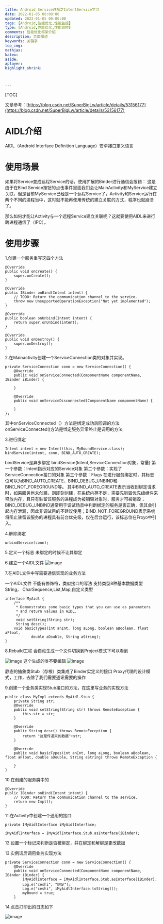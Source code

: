 ```yaml
---
title: Android Service详解之IntentService学习
date: 2022-01-05 00:00:00
updated: 2022-01-05 00:00:00
tags: [Android,性能优化,性能监控]
type: [Android,性能优化,性能监控]
comments: 性能优化框架介绍
description: 页面描述
keywords: 关键字
top_img:
mathjax:
katex:
aside:
aplayer:
highlight_shrink:



---
```


[TOC]





文章参考：[https://blog.csdn.net/SuperBigLw/article/details/53156177](https://blog.csdn.net/SuperBigLw/article/details/53156177)

#  AIDL介绍

AIDL（Android Interface Definition Language）安卓接口定义语言

#  使用场景

如果将Service变成远程Service的话，使用扩展的Binder进行通信会报错：
这是由于在Bind Service按钮的点击事件里面我们会让MainActivity和MyService建立关联，但是目前MyService已经是一个远程Service了，Activity和Service运行在两个不同的进程当中，这时就不能再使用传统的建立关联的方式，程序也就崩溃了。

那么如何才能让Activity与一个远程Service建立关联呢？这就要使用AIDL来进行跨进程通信了（IPC）。

# 使用步骤

1.创建一个服务重写这四个方法

```
@Override
public void onCreate() {
    super.onCreate();
}
 
@Override
public IBinder onBind(Intent intent) {
    // TODO: Return the communication channel to the service.
    throw new UnsupportedOperationException("Not yet implemented");
}
 
@Override
public boolean onUnbind(Intent intent) {
    return super.onUnbind(intent);
}
 
@Override
public void onDestroy() {
    super.onDestroy();
}
```
2.在Mainactivity创建一个ServiceConnection类的对象并实现。

```
private ServiceConnection conn = new ServiceConnection() {
    @Override
    public void onServiceConnected(ComponentName componentName, IBinder iBinder) {
 
    }
 
    @Override
    public void onServiceDisconnected(ComponentName componentName) {
 
    }
};
```
其中onServiceConnected（）方法是绑定成功后回调的方法
onServiceConnected()方法是绑定服务异常终止是调用的方法

3.进行绑定

```
Intent intent = new Intent(this, MyBoundService.class);
bindService(intent, conn, BIND_AUTO_CREATE);
```
bindService是异步绑定
bindService(Intent,ServiceConnection对象，常量)
第一个参数：Intent指示对应的Service对象
第二个参数：实现了 ServiceConnection接口的对象
第三个参数：Flags
在进行服务绑定时，其标志位可以为BIND_AUTO_CREATE、BIND_DEBUG_UNBIND和BIND_NOT_FOREGROUND等。
其中BIND_AUTO_CREATE表示当收到绑定请求时，如果服务尚未创建，则即刻创建，在系统内存不足，需要先销毁优先级组件来释放内存，且只有驻留该服务的进程成为被销毁对象时，服务才可被销毁；BIND_DEBUG_UNBIND通常用于调试场景中判断绑定的服务是否正确，但其会引起内存泄漏，因此非调试目的不建议使用；BIND_NOT_FOREGROUND表示系统将阻止驻留该服务的进程具有前台优先级，仅在后台运行，该标志位在Froyo中引入。

4.解除绑定

```
unbindService(conn);
```
5.定义一个标志  未绑定的时候不让其绑定

6.建立一个AIDL文件
![image](https://note.youdao.com/yws/res/33897/EA2420F6B8134803BFBA0721A34BCAD3)

7.在AIDL文件中写需要通信实现的业务方法

一个AIDL文件
不能有修饰符，类似接口的写法
支持类型8种基本数据类型String， CharSequence,List<String>,Map,自定义类型

```
interface MyAidl {
    /**
     * Demonstrates some basic types that you can use as parameters
     * and return values in AIDL.
     */
     void setString(String str);
     String desc();
    void basicTypes(int anInt, long aLong, boolean aBoolean, float aFloat,
            double aDouble, String aString);
}
```
8.Rebuild工程
会自动生成一个文件切换到Project模式下可以看到

![image](https://note.youdao.com/yws/res/33904/D3C96C3A7CEE47F7B3791A4245C1C596)
这个生成的类不要编辑
![image](https://note.youdao.com/yws/res/33907/8B69AFD74F4B4721B41A5CC2C6F11140)

静态的抽象类Stub（存根）类集成了Binder实定义的接口
Proxy代理的设计模式，工作，去除了我们需要通讯需要的操作

9.创建一个业务类实现Stub接口的方法，在这里写业务的实现方法

```
public class MyImpl extends MyAidl.Stub {
    private String str;
    @Override
    public void setString(String str) throws RemoteException {
        this.str = str;
    }
 
    @Override
    public String desc() throws RemoteException {
        return "这是传递来的数据"+str;
    }
 
    @Override
    public void basicTypes(int anInt, long aLong, boolean aBoolean, float aFloat, double aDouble, String aString) throws RemoteException {
 
    }
}
```
10.在创建的服务类中的

```
@Override
public IBinder onBind(Intent intent) {
    // TODO: Return the communication channel to the service.
    return new Impl();
}
```

11.在Activity中创建一个通用的接口

```
private IMyAidlInterface iMyAidlInterface;

iMyAidlInterface = IMyAidlInterface.Stub.asInterface(iBinder);
```
12.设置一个标记来判断是否被绑定，并在绑定和解绑是更改数据

13.实例话后调用业务实现方法

```
private ServiceConnection conn = new ServiceConnection() {
    @Override
    public void onServiceConnected(ComponentName componentName, IBinder iBinder) {
        iMyAidlInterface = IMyAidlInterface.Stub.asInterface(iBinder);
        Log.e("ceshi", "绑定");
        Log.e("ceshi", iMyAidlInterface.toString());
        myBound = true;
    }
```
14.点击打印出的日志如下

![image](https://note.youdao.com/yws/res/33921/A48D275C241A4399B9B16C81975866C2)
